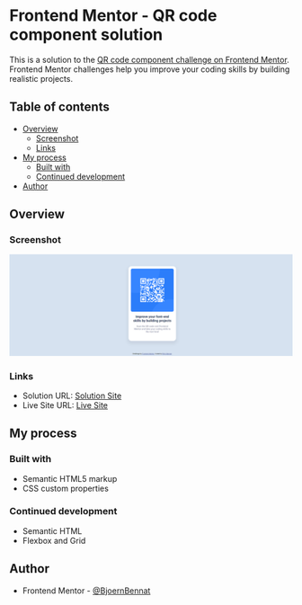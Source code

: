 # Frontend Mentor - QR code component solution

This is a solution to the [QR code component challenge on Frontend Mentor](https://www.frontendmentor.io/challenges/qr-code-component-iux_sIO_H). Frontend Mentor challenges help you improve your coding skills by building realistic projects.

## Table of contents

- [Overview](#overview)
  - [Screenshot](#screenshot)
  - [Links](#links)
- [My process](#my-process)
  - [Built with](#built-with)
  - [Continued development](#continued-development)
- [Author](#author)

## Overview

### Screenshot

![Full-height Screenshot](./screenshot.png)

### Links

- Solution URL: [Solution Site](https://www.frontendmentor.io/solutions/responsive-qr-code-challenge-with-html-and-css-CX5DUQcMmM)
- Live Site URL: [Live Site](https://bjoernbennat.github.io/qr-code-component-main/)

## My process

### Built with

- Semantic HTML5 markup
- CSS custom properties

### Continued development

- Semantic HTML
- Flexbox and Grid

## Author

- Frontend Mentor - [@BjoernBennat](https://www.frontendmentor.io/profile/BjoernBennat)
